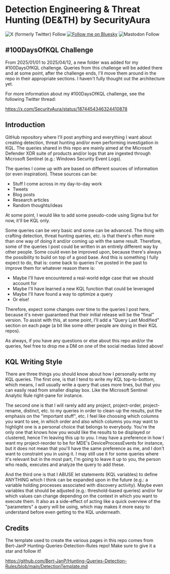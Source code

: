 # Detection Engineering & Threat Hunting (DE&TH) by SecurityAura

![X (formerly Twitter) Follow](https://img.shields.io/twitter/follow/SecurityAura)
[![Follow me on Bluesky](https://img.shields.io/badge/Bluesky-0285FF?logo=bluesky&logoColor=fff&label=Follow%20me%20on&color=0285FF)](https://bsky.app/profile/securityaura.bsky.social)
![Mastodon Follow](https://img.shields.io/mastodon/follow/109366346067412152?domain=infosec.exchange)

## #100DaysOfKQL Challenge

From 2025/01/01 to 2025/04/12, a new folder was added for my #100DaysOfKQL challenge. Queries from this challenge will be added there and at some point, after the challenge ends, I'll move them around in the repo in their appropriate sections. I haven't fully thought out the architecture yet.

For more information about my #100DaysOfKQL challenge, see the following Twitter thread:

https://x.com/SecurityAura/status/1874454346324410878

## Introduction

GitHub repository where I'll post anything and everything I want about creating detection, threat hunting and/or even performing investigation in KQL. The queries shared in this repo are mainly aimed at the Microsoft Defender XDR suite of products and/or logs that are ingested through Microsoft Sentinel (e.g.: Windows Security Event Logs).

The queries I come up with are based on different sources of information (or even inspiration). These sources can be:

- Stuff I come across in my day-to-day work
- Tweets
- Blog posts
- Research articles
- Random thoughts/ideas

At some point, I would like to add some pseudo-code using Sigma but for now, it'll be KQL only.

Some queries can be very basic and some can be advanced. The thing with crafting detection, threat hunting queries, etc. is that there's often more than one way of doing it and/or coming up with the same result. Therefore, some of the queries I post could be written in an entirely different way by other people. Some could even be improved upon, because there's always the possibility to build on top of a good base. And this is something I fully expect to do, that is: come back to queries I've posted in the past to improve them for whatever reason there is:

- Maybe I'll have encountered a real-world edge case that we should account for
- Maybe I'll have learned a new KQL function that could be leveraged
- Maybe I'll have found a way to optimize a query
- Or else!

Therefore, expect some changes over time to the queries I post here, because it's never guaranteed that their initial release will be the "final" version. To assist with this, at some point, I'll add a "Query Last Modified" section on each page (a bit like some other people are doing in their KQL repos).

As always, if you have any questions or else about this repo and/or the queries, feel free to drop me a DM on one of the social medias listed above!

## KQL Writing Style

There are three things you should know about how I personally write my KQL queries. The first one, is that I tend to write my KQL top-to-bottom, which means, I will usually write a query that uses more lines, but that you can easily read from smaller display box. Like the Microsoft Sentinel Analytic Rule right-pane for instance.

The second one is that I will rarely add any project, project-order, project-rename, distinct, etc. to my queries in order to clean-up the results, put the emphasis on the "important stuff", etc. I feel like choosing which columns you want to see, in which order and also which columns you may want to highlight one is a personal choice that belongs to everybody. You're the only one that knows how you would like the results to be displayed or clustered, hence I'm leaving this up to you. I may have a preference in how I want my project-reorder to be for MDE's DeviceProcessEvents for instance, but it does not mean that you'll have the same preference as me, and I don't want to constraint you in using it. I may still use it for some queries where it's relevant but in the most part, I'm going to leave it up to you, the person who reads, executes and analyze the query to add these.

And the third one is that I ABUSE let statements (KQL variables) to define ANYTHING which I think can be expanded upon in the future (e.g.: a variable holding processes associated with discovery activity). Maybe even variables that should be adjusted (e.g.: threshold-based queries) and/or for which values can change depending on the context in which you want to execute them. It also as a side-effect of acting like a quick overview of the "parameters" a query will be using, which may makes it more easy to understand before even getting to the KQL underneath.

## Credits

The template used to create the various pages in this repo comes from Bert-JanP Hunting-Queries-Detection-Rules repo! Make sure to give it a star and follow it!

https://github.com/Bert-JanP/Hunting-Queries-Detection-Rules/blob/main/DetectionTemplate.md
